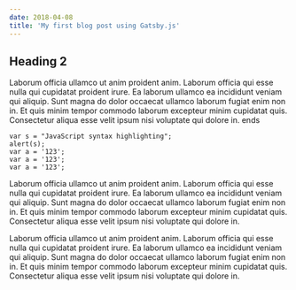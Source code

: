 ```yaml
---
date: 2018-04-08
title: 'My first blog post using Gatsby.js'
---
```


## Heading 2

Laborum officia ullamco ut anim proident anim. Laborum officia qui
esse nulla qui cupidatat proident irure. Ea laborum ullamco ea
incididunt veniam qui aliquip. Sunt magna do dolor occaecat ullamco
laborum fugiat enim non in. Et quis minim tempor commodo laborum
excepteur minim cupidatat quis. Consectetur aliqua esse velit ipsum
nisi voluptate qui dolore in.
ends

```javascript{1}
var s = "JavaScript syntax highlighting";
alert(s);
var a = '123';
var a = '123';
var a = '123';
```
Laborum officia ullamco ut anim proident anim. Laborum officia qui
esse nulla qui cupidatat proident irure. Ea laborum ullamco ea
incididunt veniam qui aliquip. Sunt magna do dolor occaecat ullamco
laborum fugiat enim non in. Et quis minim tempor commodo laborum
excepteur minim cupidatat quis. Consectetur aliqua esse velit ipsum
nisi voluptate qui dolore in.

Laborum officia ullamco ut anim proident anim. Laborum officia qui
esse nulla qui cupidatat proident irure. Ea laborum ullamco ea
incididunt veniam qui aliquip. Sunt magna do dolor occaecat ullamco
laborum fugiat enim non in. Et quis minim tempor commodo laborum
excepteur minim cupidatat quis. Consectetur aliqua esse velit ipsum
nisi voluptate qui dolore in.



